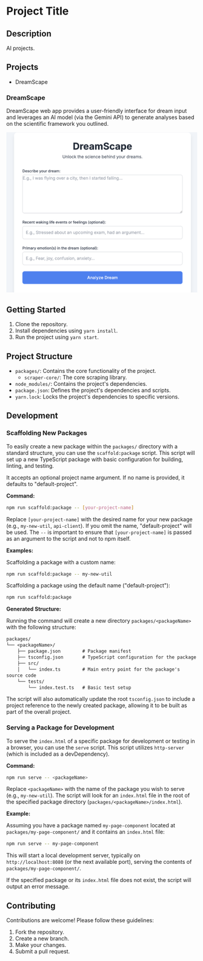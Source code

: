 # Project Title

## Description
AI projects.

## Projects

- DreamScape

### DreamScape

DreamScape web app provides a user-friendly interface for dream input and leverages an AI model (via the Gemini API) to generate analyses based on the scientific framework you outlined.

![DreamScape App UI](assets/dreamScapeUI.png)

## Getting Started
1. Clone the repository.
2. Install dependencies using `yarn install`.
3. Run the project using `yarn start`.

## Project Structure
- `packages/`: Contains the core functionality of the project.
  - `scraper-core/`: The core scraping library.
- `node_modules/`: Contains the project's dependencies.
- `package.json`: Defines the project's dependencies and scripts.
- `yarn.lock`: Locks the project's dependencies to specific versions.

## Development

### Scaffolding New Packages

To easily create a new package within the `packages/` directory with a standard structure, you can use the `scaffold:package` script. This script will set up a new TypeScript package with basic configuration for building, linting, and testing.

It accepts an optional project name argument. If no name is provided, it defaults to "default-project".

**Command:**

```bash
npm run scaffold:package -- [your-project-name]
```

Replace `[your-project-name]` with the desired name for your new package (e.g., `my-new-util`, `api-client`). If you omit the name, "default-project" will be used. The `--` is important to ensure that `[your-project-name]` is passed as an argument to the script and not to npm itself.

**Examples:**

Scaffolding a package with a custom name:
```bash
npm run scaffold:package -- my-new-util
```

Scaffolding a package using the default name ("default-project"):
```bash
npm run scaffold:package
```

**Generated Structure:**

Running the command will create a new directory `packages/<packageName>` with the following structure:

```
packages/
└── <packageName>/
    ├── package.json        # Package manifest
    ├── tsconfig.json       # TypeScript configuration for the package
    ├── src/
    │   └── index.ts        # Main entry point for the package's source code
    └── tests/
        └── index.test.ts   # Basic test setup
```

The script will also automatically update the root `tsconfig.json` to include a project reference to the newly created package, allowing it to be built as part of the overall project.

### Serving a Package for Development

To serve the `index.html` of a specific package for development or testing in a browser, you can use the `serve` script. This script utilizes `http-server` (which is included as a devDependency).

**Command:**

```bash
npm run serve -- <packageName>
```

Replace `<packageName>` with the name of the package you wish to serve (e.g., `my-new-util`). The script will look for an `index.html` file in the root of the specified package directory (`packages/<packageName>/index.html`).

**Example:**

Assuming you have a package named `my-page-component` located at `packages/my-page-component/` and it contains an `index.html` file:

```bash
npm run serve -- my-page-component
```

This will start a local development server, typically on `http://localhost:8080` (or the next available port), serving the contents of `packages/my-page-component/`.

If the specified package or its `index.html` file does not exist, the script will output an error message.

## Contributing
Contributions are welcome! Please follow these guidelines:
1. Fork the repository.
2. Create a new branch.
3. Make your changes.
4. Submit a pull request.
